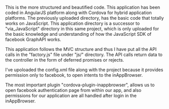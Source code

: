 This is the more structured and beautified code.
This application has been coded in AngularJS platform along with Cordova for hybrid application platforms. The previously uploaded directory,
has the basic code that totally works on JavaScript. This application directory is a successor to  "via_JavaScript" directory in this same project,
which is only uploaded for the basic knowledge and understanding of how the JavaScript SDK of facebook GraphAPI works.

This application follows the MVC structure and thus I have put all the API calls in the "factory.js" file under "js/" directory.
The API calls return data to the controller in the form of deferred promises or rejects.

I've upoloaded the config.xml file along with the project because it provides permission only to facebook, to open intents to the inAppBrowser.

The most important plugin "cordova-plugin-inappbrowser", allows us to open facebook authentication page from within our app, and also permissions for our application are all handled after login in the inAppBrowser.
